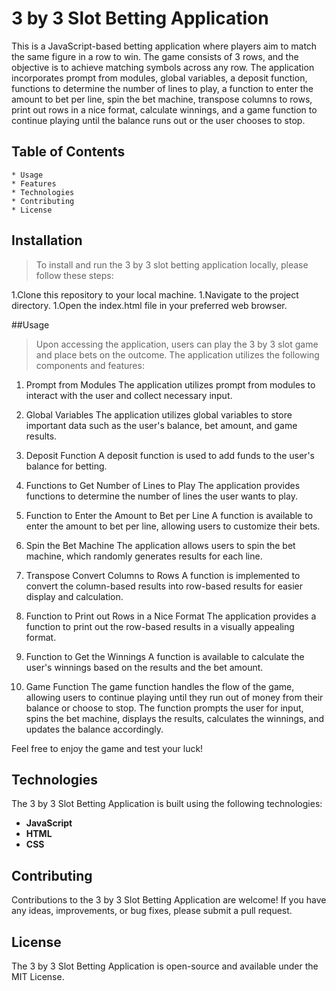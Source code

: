 # 3 by 3 Slot Betting Application
This is a JavaScript-based betting application where players aim to match the same figure in a row to win. The game consists of 3 rows, and the objective is to achieve matching symbols across any row. The application incorporates prompt from modules, global variables, a deposit function, functions to determine the number of lines to play, a function to enter the amount to bet per line, spin the bet machine, transpose columns to rows, print out rows in a nice format, calculate winnings, and a game function to continue playing until the balance runs out or the user chooses to stop.
## Table of Contents
```Installation
* Usage
* Features
* Technologies
* Contributing
* License
```
## Installation
> To install and run the 3 by 3 slot betting application locally, please follow these steps:

1.Clone this repository to your local machine.
1.Navigate to the project directory.
1.Open the index.html file in your preferred web browser.

##Usage
> Upon accessing the application, users can play the 3 by 3 slot game and place bets on the outcome. The application utilizes the following components and features:

1. Prompt from Modules
The application utilizes prompt from modules to interact with the user and collect necessary input.

1. Global Variables
The application utilizes global variables to store important data such as the user's balance, bet amount, and game results.

1. Deposit Function
A deposit function is used to add funds to the user's balance for betting.

1. Functions to Get Number of Lines to Play
The application provides functions to determine the number of lines the user wants to play.

1. Function to Enter the Amount to Bet per Line
A function is available to enter the amount to bet per line, allowing users to customize their bets.

1. Spin the Bet Machine
The application allows users to spin the bet machine, which randomly generates results for each line.

1. Transpose Convert Columns to Rows
A function is implemented to convert the column-based results into row-based results for easier display and calculation.

1. Function to Print out Rows in a Nice Format
The application provides a function to print out the row-based results in a visually appealing format.

1. Function to Get the Winnings
A function is available to calculate the user's winnings based on the results and the bet amount.

1. Game Function
The game function handles the flow of the game, allowing users to continue playing until they run out of money from their balance or choose to stop. The function prompts the user for input, spins the bet machine, displays the results, calculates the winnings, and updates the balance accordingly.

Feel free to enjoy the game and test your luck!

## Technologies
The 3 by 3 Slot Betting Application is built using the following technologies:

- **JavaScript**
- **HTML**
- **CSS**

## Contributing
Contributions to the 3 by 3 Slot Betting Application are welcome! If you have any ideas, improvements, or bug fixes, please submit a pull request.

## License
The 3 by 3 Slot Betting Application is open-source and available under the MIT License.
